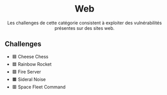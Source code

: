 <div align="center">
  <h1>Web</h1>
  <p>
    Les challenges de cette catégorie consistent à exploiter des vulnérabilités présentes sur des sites web.
  </p>
</div>

## Challenges
- 🟦 Cheese Chess
- 🟦 Rainbow Rocket
- 🟩 Fire Server
- 🟧 Sideral Noise
- 🟥 Space Fleet Command